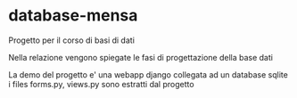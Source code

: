 # database-mensa
Progetto per il corso di basi di dati

Nella relazione vengono spiegate le fasi di progettazione della base dati

La demo del progetto e' una webapp django collegata ad un database sqlite
i files forms.py, views.py sono estratti dal progetto 
